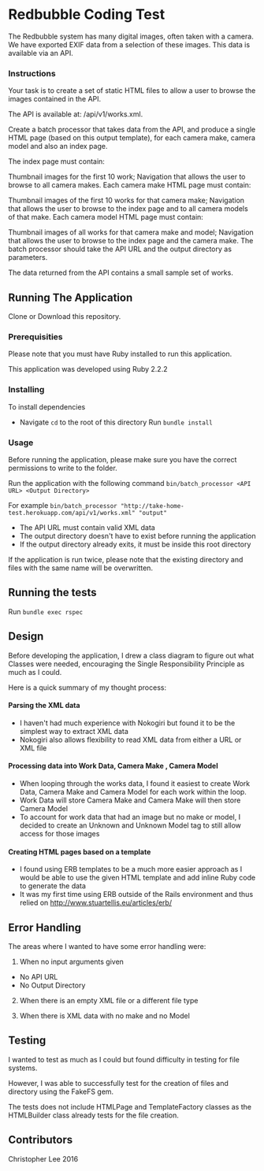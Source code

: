 # Redbubble Coding Test

The Redbubble system has many digital images, often taken with a camera. We have exported EXIF data from a selection of these images. This data is available via an API.

### Instructions
Your task is to create a set of static HTML files to allow a user to browse the images contained in the API.

The API is available at: /api/v1/works.xml.

Create a batch processor that takes data from the API, and produce a single HTML page (based on this output template), for each camera make, camera model and also an index page.

The index page must contain:

Thumbnail images for the first 10 work;
Navigation that allows the user to browse to all camera makes.
Each camera make HTML page must contain:

Thumbnail images of the first 10 works for that camera make;
Navigation that allows the user to browse to the index page and to all camera models of that make.
Each camera model HTML page must contain:

Thumbnail images of all works for that camera make and model;
Navigation that allows the user to browse to the index page and the camera make.
The batch processor should take the API URL and the output directory as parameters.

The data returned from the API contains a small sample set of works.

## Running The Application

Clone or Download this repository.

### Prerequisities

Please note that you must have Ruby installed to run this application.

This application was developed using Ruby 2.2.2

### Installing

To install dependencies
* Navigate `cd` to the root of this directory
Run `bundle install`

### Usage

Before running the application, please make sure you have the correct permissions to write to the folder.

Run the application with the following command
`bin/batch_processor <API URL> <Output Directory>`

For example `bin/batch_processor "http://take-home-test.herokuapp.com/api/v1/works.xml" "output"`
* The API URL must contain valid XML data
* The output directory doesn't have to exist before running the application
* If the output directory already exits, it must be inside this root directory

If the application is run twice, please note that the existing directory and files with the same name will be overwritten.

## Running the tests

Run `bundle exec rspec`

## Design

Before developing the application, I drew a class diagram to figure out what Classes were needed, encouraging the Single Responsibility Principle as much as I could.

Here is a quick summary of my thought process:

#### Parsing the XML data
* I haven't had much experience with Nokogiri but found it to be the simplest way to extract XML data  
* Nokogiri also allows flexibility to read XML data from either a URL or XML file

#### Processing data into Work Data, Camera Make , Camera Model
* When looping through the works data, I found it easiest to create Work Data, Camera Make and Camera Model for each work within the loop.
* Work Data will store Camera Make and Camera Make will then store Camera Model
* To account for work data that had an image but no make or model, I decided to create an Unknown and Unknown Model tag to still allow access for those images


#### Creating HTML pages based on a template
* I found using ERB templates to be a much more easier approach as I would be able to use the given HTML template and add inline Ruby code to generate the data
* It was my first time using ERB outside of the Rails environment and thus relied on http://www.stuartellis.eu/articles/erb/

## Error Handling

The areas where I wanted to have some error handling were:

1. When no input arguments given
  - No API URL
  - No Output Directory

2. When there is an empty XML file or a different file type

3. When there is XML data with no make and no Model

## Testing

I wanted to test as much as I could but found difficulty in testing for file systems.

However, I was able to successfully test for the creation of files and directory using the FakeFS gem.

The tests does not include HTMLPage and TemplateFactory classes as the HTMLBuilder class already tests for the file creation.

## Contributors

Christopher Lee 2016

